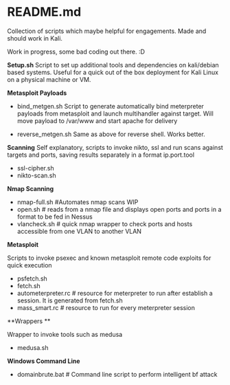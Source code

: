 README.md
=======
Collection of scripts which maybe helpful for engagements.
Made and should work in Kali.

Work in progress, some bad coding out there. :D

**Setup.sh**
Script to set up additional tools and dependencies on kali/debian based systems.
Useful for a quick out of the box deployment for Kali Linux on a physical machine or VM.

**Metasploit Payloads**
* bind_metgen.sh
Script to generate automatically bind meterpreter payloads from metasploit and
launch multihandler against target. Will move payload to /var/www and start apache for delivery

* reverse_metgen.sh
Same as above for reverse shell. Works better.

**Scanning**
Self explanatory, scripts to invoke nikto, ssl and run scans against targets and ports, saving results separately
in a format ip.port.tool

* ssl-cipher.sh
* nikto-scan.sh

**Nmap Scanning**

* nmap-full.sh #Automates nmap scans WIP
* open.sh # reads from a nmap file and displays open ports and ports in a format to be fed in Nessus
* vlancheck.sh # quick nmap wrapper to check ports and hosts accessible from one VLAN to another VLAN 

**Metasploit**

Scripts to invoke psexec and known metasploit remote code exploits for quick execution
* psfetch.sh
* fetch.sh
* autometerpreter.rc # resource for meterpreter to run after establish a session. It is generated from fetch.sh
* mass_smart.rc # resource to run for every meterpreter session

**Wrappers **

Wrapper to invoke tools such as medusa
* medusa.sh 

**Windows Command Line**


* domainbrute.bat # Command line script to perform intelligent bf attack


